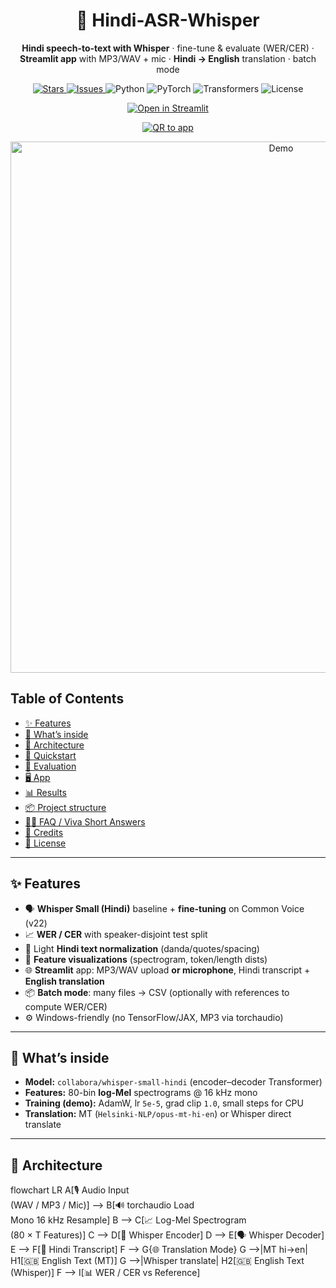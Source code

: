 <!-- HERO -->
<div align="center">
  <h1>🎤 Hindi-ASR-Whisper</h1>
  <p><b>Hindi speech-to-text with Whisper</b> · fine-tune & evaluate (WER/CER) · <b>Streamlit app</b> with MP3/WAV + mic · <b>Hindi → English</b> translation · batch mode</p>

  <!-- Badges -->
  <p>
    <a href="https://github.com/Scorpy-ansh/Hindi-asr-whisper/stargazers">
      <img alt="Stars" src="https://img.shields.io/github/stars/Scorpy-ansh/Hindi-asr-whisper?style=flat&color=ffd166">
    </a>
    <a href="https://github.com/Scorpy-ansh/Hindi-asr-whisper/issues">
      <img alt="Issues" src="https://img.shields.io/github/issues/Scorpy-ansh/Hindi-asr-whisper?style=flat&color=ef476f">
    </a>
    <img alt="Python" src="https://img.shields.io/badge/python-3.10–3.12-118ab2">
    <img alt="PyTorch" src="https://img.shields.io/badge/PyTorch-2.x-ef3d60">
    <img alt="Transformers" src="https://img.shields.io/badge/Transformers-🤗-9b5de5">
    <img alt="License" src="https://img.shields.io/badge/license-MIT-06d6a0">
  </p>

  <!-- ONE-CLICK LIVE APP BUTTON (BIG) -->
  <p>
    <a href="https://hindi-asr-whisper.streamlit.app/" target="_blank">
      <img src="https://img.shields.io/badge/OPEN%20IN%20STREAMLIT-FF4B4B?style=for-the-badge&logo=streamlit&logoColor=white" alt="Open in Streamlit">
    </a>
  </p>

  <!-- Optional QR for slides / mobile users -->
  <p>
    <a href="https://hindi-asr-whisper.streamlit.app/" target="_blank">
      <img src="https://api.qrserver.com/v1/create-qr-code/?size=180x180&data=https://hindi-asr-whisper.streamlit.app/" alt="QR to app">
    </a>
  </p>

  <!-- Demo GIF (add later at docs/demo.gif) -->
  <img src="docs/demo.gif" alt="Demo" width="850">
</div>


## Table of Contents
- [✨ Features](#-features)
- [🧠 What’s inside](#-whats-inside)
- [🧩 Architecture](#-architecture)
- [🚀 Quickstart](#-quickstart)
- [🧪 Evaluation](#-evaluation)
- [🖥️ App](#️-app)
- [📊 Results](#-results)
- [📦 Project structure](#-project-structure)
- [🙋‍♀️ FAQ / Viva Short Answers](#️-faq--viva-short-answers)
- [🙏 Credits](#-credits)
- [📝 License](#-license)

---

## ✨ Features
- 🗣️ **Whisper Small (Hindi)** baseline + **fine-tuning** on Common Voice (v22)
- 📈 **WER / CER** with speaker-disjoint test split
- 🧰 Light **Hindi text normalization** (danda/quotes/spacing)
- 🧪 **Feature visualizations** (spectrogram, token/length dists)
- 🌐 **Streamlit** app: MP3/WAV upload **or microphone**, Hindi transcript + **English translation**
- 📦 **Batch mode**: many files → CSV (optionally with references to compute WER/CER)
- ⚙️ Windows-friendly (no TensorFlow/JAX, MP3 via torchaudio)

---

## 🧠 What’s inside
- **Model:** `collabora/whisper-small-hindi` (encoder–decoder Transformer)  
- **Features:** 80-bin **log-Mel** spectrograms @ 16 kHz mono  
- **Training (demo):** AdamW, lr `5e-5`, grad clip `1.0`, small steps for CPU  
- **Translation:** MT (`Helsinki-NLP/opus-mt-hi-en`) or Whisper direct translate

---

## 🧩 Architecture

flowchart LR
    A[🎙️ Audio Input<br>(WAV / MP3 / Mic)] --> B[🔊 torchaudio Load<br>Mono 16 kHz Resample]
    B --> C[📈 Log-Mel Spectrogram<br>(80 × T Features)]
    C --> D[🧠 Whisper Encoder]
    D --> E[🗣️ Whisper Decoder]
    E --> F[📝 Hindi Transcript]
    F --> G{🌐 Translation Mode}
    G -->|MT hi→en| H1[🇬🇧 English Text (MT)]
    G -->|Whisper translate| H2[🇬🇧 English Text (Whisper)]
    F --> I[📊 WER / CER vs Reference]

